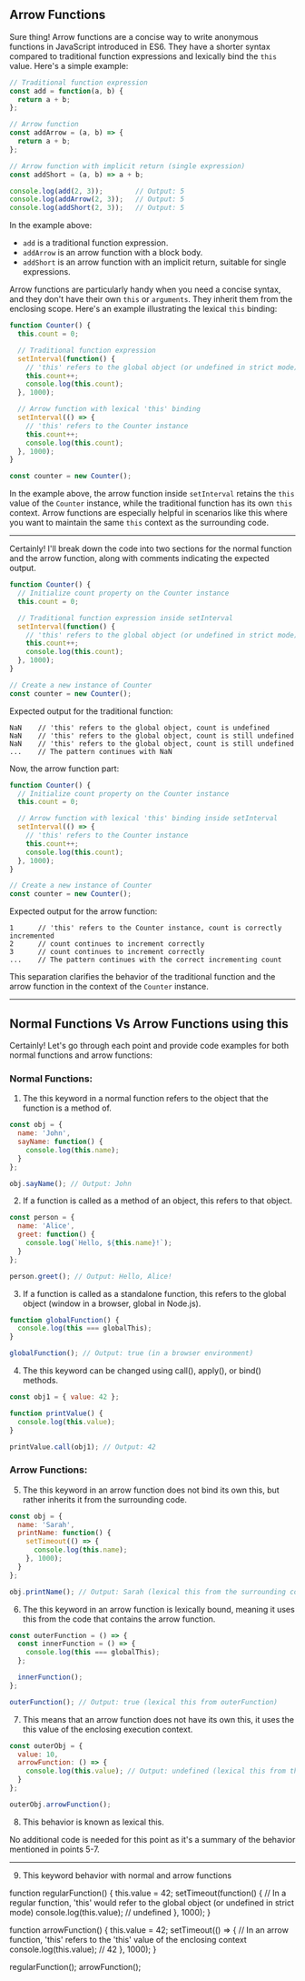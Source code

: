 
## Arrow Functions

Sure thing! Arrow functions are a concise way to write anonymous functions in JavaScript introduced in ES6. They have a shorter syntax compared to traditional function expressions and lexically bind the `this` value. Here's a simple example:

```javascript
// Traditional function expression
const add = function(a, b) {
  return a + b;
};

// Arrow function
const addArrow = (a, b) => {
  return a + b;
};

// Arrow function with implicit return (single expression)
const addShort = (a, b) => a + b;

console.log(add(2, 3));        // Output: 5
console.log(addArrow(2, 3));   // Output: 5
console.log(addShort(2, 3));   // Output: 5
```

In the example above:

- `add` is a traditional function expression.
- `addArrow` is an arrow function with a block body.
- `addShort` is an arrow function with an implicit return, suitable for single expressions.

Arrow functions are particularly handy when you need a concise syntax, and they don't have their own `this` or `arguments`. They inherit them from the enclosing scope. Here's an example illustrating the lexical `this` binding:

```javascript
function Counter() {
  this.count = 0;

  // Traditional function expression
  setInterval(function() {
    // 'this' refers to the global object (or undefined in strict mode)
    this.count++;
    console.log(this.count);
  }, 1000);

  // Arrow function with lexical 'this' binding
  setInterval(() => {
    // 'this' refers to the Counter instance
    this.count++;
    console.log(this.count);
  }, 1000);
}

const counter = new Counter();
```

In the example above, the arrow function inside `setInterval` retains the `this` value of the `Counter` instance, while the traditional function has its own `this` context. Arrow functions are especially helpful in scenarios like this where you want to maintain the same `this` context as the surrounding code.


---


Certainly! I'll break down the code into two sections for the normal function and the arrow function, along with comments indicating the expected output.

```javascript
function Counter() {
  // Initialize count property on the Counter instance
  this.count = 0;

  // Traditional function expression inside setInterval
  setInterval(function() {
    // 'this' refers to the global object (or undefined in strict mode)
    this.count++;
    console.log(this.count);
  }, 1000);
}

// Create a new instance of Counter
const counter = new Counter();
```

Expected output for the traditional function:

```
NaN    // 'this' refers to the global object, count is undefined
NaN    // 'this' refers to the global object, count is still undefined
NaN    // 'this' refers to the global object, count is still undefined
...    // The pattern continues with NaN
```

Now, the arrow function part:

```javascript
function Counter() {
  // Initialize count property on the Counter instance
  this.count = 0;

  // Arrow function with lexical 'this' binding inside setInterval
  setInterval(() => {
    // 'this' refers to the Counter instance
    this.count++;
    console.log(this.count);
  }, 1000);
}

// Create a new instance of Counter
const counter = new Counter();
```

Expected output for the arrow function:

```
1      // 'this' refers to the Counter instance, count is correctly incremented
2      // count continues to increment correctly
3      // count continues to increment correctly
...    // The pattern continues with the correct incrementing count
```

This separation clarifies the behavior of the traditional function and the arrow function in the context of the `Counter` instance.


---

## Normal Functions Vs Arrow Functions using this

Certainly! Let's go through each point and provide code examples for both normal functions and arrow functions:

### Normal Functions:

1. The this keyword in a normal function refers to the object that the function is a method of.

```javascript
const obj = {
  name: 'John',
  sayName: function() {
    console.log(this.name);
  }
};

obj.sayName(); // Output: John
```

2. If a function is called as a method of an object, this refers to that object.

```javascript
const person = {
  name: 'Alice',
  greet: function() {
    console.log(`Hello, ${this.name}!`);
  }
};

person.greet(); // Output: Hello, Alice!
```

3. If a function is called as a standalone function, this refers to the global object (window in a browser, global in Node.js).

```javascript
function globalFunction() {
  console.log(this === globalThis);
}

globalFunction(); // Output: true (in a browser environment)
```

4. The this keyword can be changed using call(), apply(), or bind() methods.

```javascript
const obj1 = { value: 42 };

function printValue() {
  console.log(this.value);
}

printValue.call(obj1); // Output: 42
```

### Arrow Functions:

5. The this keyword in an arrow function does not bind its own this, but rather inherits it from the surrounding code.

```javascript
const obj = {
  name: 'Sarah',
  printName: function() {
    setTimeout(() => {
      console.log(this.name);
    }, 1000);
  }
};

obj.printName(); // Output: Sarah (lexical this from the surrounding code)
```

6. The this keyword in an arrow function is lexically bound, meaning it uses this from the code that contains the arrow function.

```javascript
const outerFunction = () => {
  const innerFunction = () => {
    console.log(this === globalThis);
  };

  innerFunction();
};

outerFunction(); // Output: true (lexical this from outerFunction)
```

7. This means that an arrow function does not have its own this, it uses the this value of the enclosing execution context.

```javascript
const outerObj = {
  value: 10,
  arrowFunction: () => {
    console.log(this.value); // Output: undefined (lexical this from the enclosing scope)
  }
};

outerObj.arrowFunction();
```

8. This behavior is known as lexical this.

No additional code is needed for this point as it's a summary of the behavior mentioned in points 5-7.


---

9. This keyword behavior with normal and arrow functions

function regularFunction() {
  this.value = 42;
  setTimeout(function() {
    // In a regular function, 'this' would refer to the global object (or undefined in strict mode)
    console.log(this.value); // undefined
  }, 1000);
}

function arrowFunction() {
  this.value = 42;
  setTimeout(() => {
    // In an arrow function, 'this' refers to the 'this' value of the enclosing context
    console.log(this.value); // 42
  }, 1000);
}

regularFunction();
arrowFunction();

